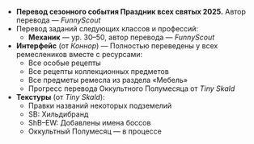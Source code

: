 * **Перевод сезонного события Праздник всех святых 2025.** Автор перевода — _FunnyScout_
* Перевод заданий следующих классов и профессий:
  * **Механик** — ур. 30–50, автор перевода — _FunnyScout_
* **Интерфейс** (от _Коннор_) — Полностью переведены у всех ремеслеников вместе с ресурсами:
  * Все особые рецепты
  * Все рецепты коллекционных предметов
  * Все предметы ремесла из раздела «Мебель»
  * Прогресс перевода Оккультного Полумесяца от _Tiny Skald_
* **Текстуры** (от _Tiny Skald_):
  * Правки названий некоторых подземелий
  * SB: Хильдибранд
  * ShB–EW: Добавлены имена боссов
  * Оккультный Полумесяц — в процессе